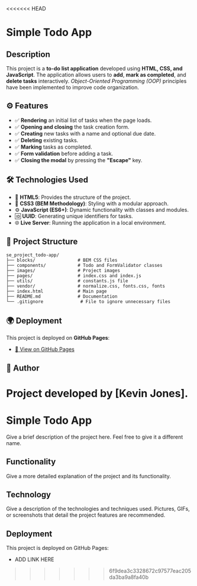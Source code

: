 <<<<<<< HEAD
# **Simple Todo App**

## **Description**
This project is a **to-do list application** developed using **HTML, CSS, and JavaScript**. The application allows users to **add**, **mark as completed**, and **delete tasks** interactively. *Object-Oriented Programming (OOP)* principles have been implemented to improve code organization.

## ⚙️ **Features**
- ✅ **Rendering** an initial list of tasks when the page loads.
- ✅ **Opening and closing** the task creation form.
- ✅ **Creating** new tasks with a name and optional due date.
- ✅ **Deleting** existing tasks.
- ✅ **Marking** tasks as completed.
- ✅ **Form validation** before adding a task.
- ✅ **Closing the modal** by pressing the **"Escape"** key.

## 🛠 **Technologies Used**
- 🎨 **HTML5**: Provides the structure of the project.
- 🎨 **CSS3 (BEM Methodology)**: Styling with a modular approach.
- ⚙️ **JavaScript (ES6+)**: Dynamic functionality with classes and modules.
- 🆔 **UUID**: Generating unique identifiers for tasks.
- 🌐 **Live Server**: Running the application in a local environment.

## 📂 **Project Structure**
```
se_project_todo-app/
├── blocks/                # BEM CSS files
├── components/            # Todo and FormValidator classes
├── images/                # Project images
├── pages/                 # index.css and index.js
├── utils/                 # constants.js file
├── vendor/                # normalize.css, fonts.css, fonts
├── index.html             # Main page
├── README.md              # Documentation
└── .gitignore              # File to ignore unnecessary files
```

## 🌍 **Deployment**
This project is deployed on **GitHub Pages**:
- [🔗 View on GitHub Pages](https://github.com/KevinJonesM/se_project_todo-app.git)

## 👤 **Author**
Project developed by **[Kevin Jones]**.
=======
# Simple Todo App

Give a brief description of the project here. Feel free to give it a different name.

## Functionality

Give a more detailed explanation of the project and its functionality.

## Technology

Give a description of the technologies and techniques used. Pictures, GIFs, or screenshots that detail the project features are recommended.

## Deployment

This project is deployed on GitHub Pages:

- ADD LINK HERE
>>>>>>> 6f9dea3c3328672c97577eac205da3ba9a8fa40b
